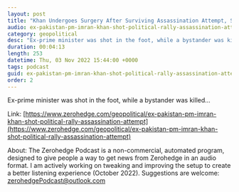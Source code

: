 ```yaml
---
layout: post
title: "Khan Undergoes Surgery After Surviving Assassination Attempt, Shooter Confesses"
audio: ex-pakistan-pm-imran-khan-shot-political-rally-assassination-attempt-1
category: geopolitical
desc: "Ex-prime minister was shot in the foot, while a bystander was killed... "
duration: 00:04:13
length: 253
datetime: Thu, 03 Nov 2022 15:44:00 +0000
tags: podcast
guid: ex-pakistan-pm-imran-khan-shot-political-rally-assassination-attempt-0
order: 2
---
```

Ex-prime minister was shot in the foot, while a bystander was killed... 

Link: [https://www.zerohedge.com/geopolitical/ex-pakistan-pm-imran-khan-shot-political-rally-assassination-attempt](https://www.zerohedge.com/geopolitical/ex-pakistan-pm-imran-khan-shot-political-rally-assassination-attempt)

About: The Zerohedge Podcast is a non-commercial, automated program, designed to give people a way to get news from Zerohedge in an audio format.  I am actively working on tweaking and improving the setup to create a better listening experience (October 2022).  Suggestions are welcome: [zerohedgePodcast@outlook.com](mailto:zerohedgePodcast@outlook.com)